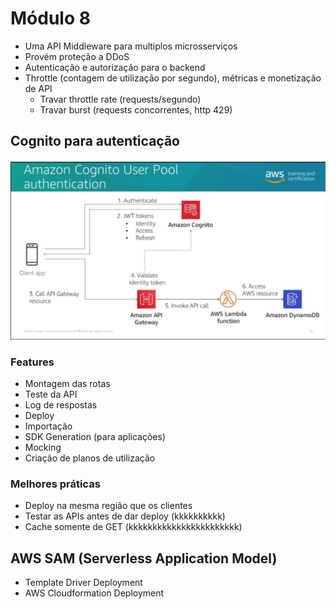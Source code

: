 # Módulo 8

- Uma API Middleware para multiplos microsserviços
- Provém proteção a DDoS
- Autenticação e autorização para o backend
- Throttle (contagem de utilização por segundo), métricas e monetização de API
  - Travar throttle rate (requests/segundo)
  - Travar burst (requests concorrentes, http 429)

## Cognito para autenticação

![picture 2](images/07e5126fdb752bcbbb103b0b1877ae6bb10d281d2af0746012d214d0fa4f00d5.png)  


### Features
- Montagem das rotas
- Teste da API
- Log de respostas
- Deploy 
- Importação
- SDK Generation (para aplicações)
- Mocking
- Criação de planos de utilização


### Melhores práticas
- Deploy na mesma região que os clientes
- Testar as APIs antes de dar deploy (kkkkkkkkkk)
- Cache somente de GET (kkkkkkkkkkkkkkkkkkkkkkk)

## AWS SAM (Serverless Application Model)

- Template Driver Deployment
- AWS Cloudformation Deployment